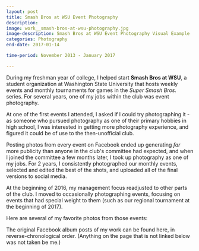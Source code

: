 ```yaml
---
layout: post
title: Smash Bros at WSU Event Photography
description: 
image: work__smash-bros-at-wsu-photography.jpg
image-description: Smash Bros at WSU Event Photography Visual Example
categories: Photography
end-date: 2017-01-14

time-period: November 2013 - January 2017

---
```

During my freshman year of college, I helped start **Smash Bros at WSU**, a student organization at Washington State University that hosts weekly events and monthly tournaments for games in the *Super Smash Bros.* series. For several years, one of my jobs within the club was event photography.

At one of the first events I attended, I asked if I could try photographing it - as someone who pursued photography as one of their primary hobbies in high school, I was interested in getting more photography experience, and figured it could be of use to the then-unofficial club. 

Posting photos from every event on Facebook ended up generating *far* more publicity than anyone in the club's committee had expected, and when I joined the committee a few months later, I took up photography as one of my jobs. For 2 years, I consistently photographed our monthly events, selected and edited the best of the shots, and uploaded all of the final versions to social media. 

At the beginning of 2016, my management focus readjusted to other parts of the club. I moved to occasionally photographing events, focusing on events that had special weight to them (such as our regional tournament at the beginning of 2017).

Here are several of my favorite photos from those events:




The original Facebook album posts of my work can be found here, in reverse-chronological order. (Anything on the page that is not linked below was not taken be me.)
